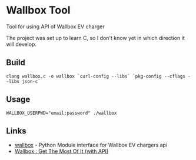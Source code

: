 # Wallbox Tool
Tool for using API of Wallbox EV charger

The project was set up to learn C, so I don't know yet in which direction it will develop. 

## Build
```
clang wallbox.c -o wallbox `curl-config --libs` `pkg-config --cflags --libs json-c`
```

## Usage
```
WALLBOX_USERPWD="email:password" ./wallbox
```


## Links
 * [wallbox](https://github.com/cliviu74/wallbox) - Python Module interface for Wallbox EV chargers api
 * [Wallbox : Get The Most Of It (with API)](https://www.lets-talk-about.tech/2022/08/wallbox-get-most-of-it-with-api.html)